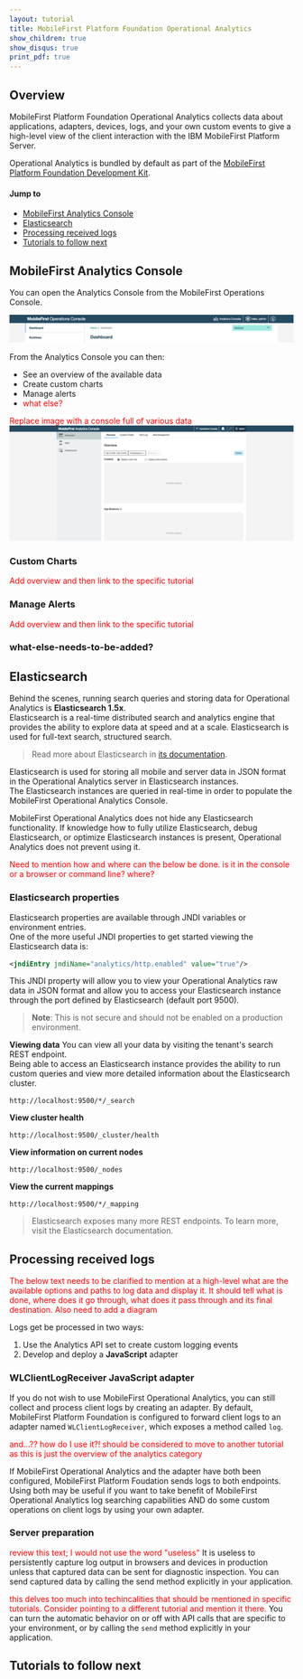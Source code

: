 ```yaml
---
layout: tutorial
title: MobileFirst Platform Foundation Operational Analytics
show_children: true
show_disqus: true
print_pdf: true
---
```

## Overview
MobileFirst Platform Foundation Operational Analytics collects data about applications, adapters, devices, logs, and your own custom events to give a high-level view of the client interaction with the IBM MobileFirst Platform Server.

Operational Analytics is bundled by default as part of the [MobileFirst Platform Foundation Development Kit](../setting-up-your-development-environment/mobilefirst-development-environment).  

#### Jump to

* [MobileFirst Analytics Console](#mobilefirst-analytics-console)
* [Elasticsearch](#elasticsearch)
* [Processing received logs](#processing-received-logs)
* [Tutorials to follow next](#tutorials-to-follow-next)

## MobileFirst Analytics Console
You can open the Analytics Console from the MobileFirst Operations Console. 

![Analytics console button](analytics-console-button.png)

From the Analytics Console you can then:

* See an overview of the available data
* Create custom charts
* Manage alerts
* <span style="color:red">what else?</span>

<span style="color:red">Replace image with a console full of various data</span>
![Analytics console](analytics-console.png)


### Custom Charts
<span style="color:red">Add overview and then link to the specific tutorial</span>

### Manage Alerts
<span style="color:red">Add overview and then link to the specific tutorial</span>

### what-else-needs-to-be-added?

## Elasticsearch 
Behind the scenes, running search queries and storing data for Operational Analytics is **Elasticsearch 1.5x**.  
Elasticsearch is a real-time distributed search and analytics engine that provides the ability to explore data at speed and at a scale. Elasticsearch is used for full-text search, structured search.

> Read more about Elasticsearch in [its documentation](https://www.elastic.co/guide/en/elasticsearch/reference/1.5/index.html).

Elasticsearch is used for storing all mobile and server data in JSON format in the Operational Analytics server in Elasticsearch instances.  
The Elasticsearch instances are queried in real-time in order to populate the MobileFirst Operational Analytics Console.

MobileFirst Operational Analytics does not hide any Elasticsearch functionality. If knowledge how to fully utilize Elasticsearch, debug Elasticsearch, or optimize Elasticsearch instances is present, Operational Analytics does not prevent using it.

<span style="color:red">Need to mention how and where can the below be done. is it in the console or a browser or command line? where?</span>

### Elasticsearch properties

Elasticsearch properties are available through JNDI variables or environment entries.  
One of the more useful JNDI properties to get started viewing the Elasticsearch data is:

 ```xml
<jndiEntry jndiName="analytics/http.enabled" value="true"/>
 ```

 This JNDI property will allow you to view your Operational Analytics raw data in JSON format and allow you to access your Elasticsearch instance through the port defined by Elasticsearch (default port 9500).

> **Note**: This is not secure and should not be enabled on a production environment.

**Viewing data**
You can view all your data by visiting the tenant's search REST endpoint.  
Being able to access an Elasticsearch instance provides the ability to run custom queries and view more detailed information about the Elasticsearch cluster.

```
http://localhost:9500/*/_search
```

**View cluster health**

```
http://localhost:9500/_cluster/health
```

**View information on current nodes**

```
http://localhost:9500/_nodes
```

**View the current mappings**

```
http://localhost:9500/*/_mapping
```

> Elasticsearch exposes many more REST endpoints. To learn more, visit the Elasticsearch documentation.

## Processing received logs 
<span style="color:red"> The below text needs to be clarified to mention at a high-level what are the available options and paths to log data and display it. It should tell what is done, where does it go through, what does it pass through and its final destination. Also need to add a diagram</span>

Logs get be processed in two ways:

1. Use the Analytics API set to create custom logging events
2. Develop and deploy a **JavaScript** adapter

### WLClientLogReceiver JavaScript adapter
If you do not wish to use MobileFirst Operational Analytics, you can still collect and process client logs by creating an adapter. By default, MobileFirst Platform Foundation is configured to forward client logs to an adapter named `WLClientLogReceiver`, which exposes a method called `log`.

<span style="color:red">and...?? how do I use it?! should be considered to move to another tutorial as this is just the overview of the analytics category</span>

If MobileFirst Operational Analytics and the adapter have both been configured, MobileFirst Platform Foudation sends logs to both endpoints. Using both may be useful if you want to take benefit of MobileFirst Operational Analytics log searching capabilities AND do some custom operations on client logs by using your own adapter.

### Server preparation
<span style="color:red">review this text; I would not use the word "useless"</span>
It is useless to persistently capture log output in browsers and devices in production unless that captured data can be sent for diagnostic inspection. You can send captured data by calling the send method explicitly in your application.

<span style="color:red">this delves too much into techincalities that should be mentioned in specific tutorials. Consider pointing to a different tutorial and mention it there.</span>
You can turn the automatic behavior on or off with API calls that are specific to your environment, or by calling the ```send``` method explicitly in your application.

## Tutorials to follow next

